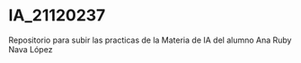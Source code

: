 # IA_21120237
Repositorio para subir las practicas de la Materia de IA del alumno Ana Ruby Nava López
